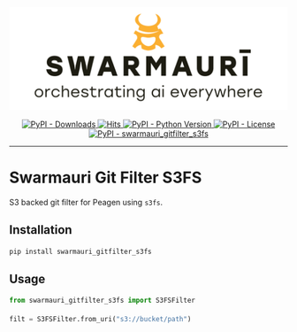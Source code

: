 ![Swamauri Logo](https://github.com/swarmauri/swarmauri-sdk/blob/3d4d1cfa949399d7019ae9d8f296afba773dfb7f/assets/swarmauri.brand.theme.svg)

<p align="center">
    <a href="https://pypi.org/project/swarmauri_gitfilter_s3fs/">
        <img src="https://img.shields.io/pypi/dm/swarmauri_gitfilter_s3fs" alt="PyPI - Downloads"/>
    </a>
    <a href="https://hits.sh/github.com/swarmauri/swarmauri-sdk/tree/master/pkgs/standards/swarmauri_gitfilter_s3fs/">
        <img alt="Hits" src="https://hits.sh/github.com/swarmauri/swarmauri-sdk/tree/master/pkgs/standards/swarmauri_gitfilter_s3fs.svg"/>
    </a>
    <a href="https://pypi.org/project/swarmauri_gitfilter_s3fs/">
        <img src="https://img.shields.io/pypi/pyversions/swarmauri_gitfilter_s3fs" alt="PyPI - Python Version"/>
    </a>
    <a href="https://pypi.org/project/swarmauri_gitfilter_s3fs/">
        <img src="https://img.shields.io/pypi/l/swarmauri_gitfilter_s3fs" alt="PyPI - License"/>
    </a>
    <a href="https://pypi.org/project/swarmauri_gitfilter_s3fs/">
        <img src="https://img.shields.io/pypi/v/swarmauri_gitfilter_s3fs?label=swarmauri_gitfilter_s3fs&color=green" alt="PyPI - swarmauri_gitfilter_s3fs"/>
    </a>
</p>

---

# Swarmauri Git Filter S3FS

S3 backed git filter for Peagen using ``s3fs``.

## Installation

```bash
pip install swarmauri_gitfilter_s3fs
```

## Usage

```python
from swarmauri_gitfilter_s3fs import S3FSFilter

filt = S3FSFilter.from_uri("s3://bucket/path")
```
